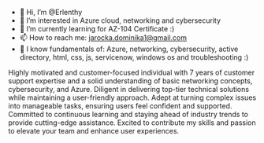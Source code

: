 - 👋 Hi, I’m @Erlenthy
- 👀 I’m interested in Azure cloud, networking and cybersecurity
- 🌱 I’m currently learning for AZ-104 Certificate :)
- 📫 How to reach me: jarocka.dominika1@gmail.com
- 🌱 I know fundamentals of: Azure, networking, cybersecurity, active directory, html, css, js, servicenow, windows os and troubleshooting :)

Highly motivated and customer-focused individual with 7 years of customer support 
expertise and a solid understanding of basic networking concepts, cybersecurity, and Azure. 
Diligent in delivering top-tier technical solutions while maintaining a user-friendly approach. 
Adept at turning complex issues into manageable tasks, ensuring users feel confident and supported. 
Committed to continuous learning and staying ahead of industry trends to provide cutting-edge assistance. 
Excited to contribute my skills and passion to elevate your team and enhance user experiences.
